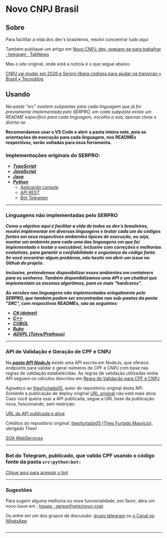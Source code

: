 # Novo CNPJ Brasil

## Sobre

Para facilitar a vida dos dev's brasileiros, resolvi concentrar tudo aqui

Também publiquei um artigo em [Novo CNPJ: dev, prepare-se para trabalhar · telegram · TabNews](https://www.tabnews.com.br/telegram/novo-cnpj-dev-prepare-se-para-trabalhar)

Mas o site original, onde está a notícia é o que segue abaixo:

[CNPJ vai mudar em 2026 e Serpro libera códigos para ajudar na transição • Brasil • Tecnoblog](https://tecnoblog.net/noticias/cnpj-vai-mudar-em-2026-e-serpro-libera-codigos-para-ajudar-na-transicao/)

## Usando

*Na pasta "src" existem subpastas para cada linguagem que já foi previamente implementada pelo SERPRO, em cada subpasta existe um README específico para cada linguagem, escolha a sua, apenas clone e divirta-se.*

**Recomendamos usar o VS Code e abrir a pasta inteira nele, pois as orientações de execução para cada linguagem, nos READMEs respectivos, serão voltadas para essa ferramenta.**

### **Implementações originais do SERPRO:**

* ***[TypeScript](src/typescript/)***
* ***[JavaScript](src/javascript/)***
* ***[Java](src/java/)***
* ***[Python](src/python/)***
  * *[Aplicação console](https://github.com/gersonfreire/novo-cnpj/tree/main/src/python)*
  * *[API REST](https://github.com/gersonfreire/novo-cnpj/tree/main/src/python/api)*
  * *[Bot Telegram](https://github.com/gersonfreire/novo-cnpj/tree/main/src/python/bot)*

---

### Linguagens não implementadas pelo SERPRO

***Como o objetivo aqui é facilitar a vida de todos os dev´s brasileiros, resolvi implementar em diversas linguagens e testar cada um do códigos fontes em seus respectivos ambientes típicos de execução, ou seja, montar um ambiente para cada uma das linguagens em que foi implementado e testar o executável, inclusive com correções e melhorias evolutivas, para garantir a confiabilidade e segurança do código fonte. Se você encontrar algum problema, não hesite em abrir um issue no Github do projeto.***

***Inclusive, pretendemos disponibilizar esses ambientes em containers para os senhores. Também disponibilizamos uma API e um chatbot que implementam os mesmos algoritmos, para os mais "hardcores".***

***As versões nas linguagens não implementadas oringalmente pelo SERPRO, que também podem ser encontradas nas sub-pastas da pasta "SRC", com respectivos READMEs, são as seguintes:***

* ***[C# (dotnet)]()***
* ***[C++](src/c++ansi/)***
* ***[COBOL](src/cobol/)***
* ***[Ruby](src/ruby/)***
* ***[ADVPL (Totvs/Protheus)](src/advpl/)***

---

### API de Validação e Geração de CPF e CNPJ

Na ***[pasta API NodeJs](src/javascript/api)*** existe uma API escrita em NodeJs, que oferece endpoints para validar e gerar números de CPF e CNPJ com base nas regras de validação estabelecidas. As regras de validação utilizadas nesta API seguem os cálculos descritos em [Regra de Validação para CPF e CNPJ](https://souforce.cloud/regra-de-validacao-para-cpf-e-cnpj-no-salesforce/).

Agradeço ao [theofurtado05](https://github.com/theofurtado05), autor do repositório original desta API. Somente a publicação de deploy original [URL original](https://api-validador-cpf.vercel.app/) não está mais ativa. Caso você queira usar a API publicada, segue a URL base da publicação nova, funcionando, sem restrição:

[URL da API publicada e ativa](https://apivalida.bigvps.com.br:9090/validarCpf/19379041721)

Créditos do repositório original: [theofurtado05 (Theo Furtado Mauricio)](https://github.com/theofurtado05), obrigado Theo!

[SOA WebServices](https://github.com/gersonfreire/soawebservices)

---

### Bot do Telegram, publicado, que valida CPF usando o código fonte da pasta `src\python\bot:`

[Clique aqui para acessar o bot
](https://t.me/OpenGovBot)

---

### Sugestões

Para sugerir alguma melhoria ou nova funcionalidade, por favor, abra um novo issue em : [Issues · gersonfreire/novo-cnpj](https://github.com/gersonfreire/novo-cnpj/issues)

Ou entre em um dos grupos de discussão: [grupo telegram](https://t.me/novo_cnpj) ou [o Canal no WhatsApp](https://whatsapp.com/channel/0029VaulV6cE50UZTgjqX40Z)

```

```

---
